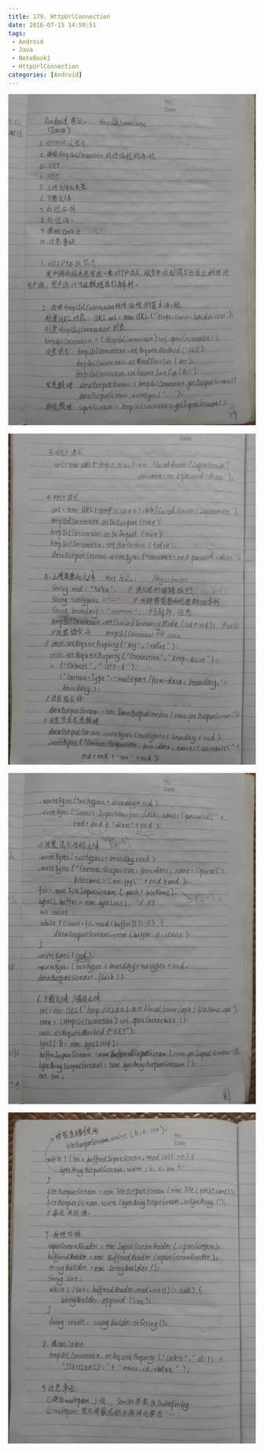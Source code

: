 ```yaml
---
title: 179. HttpUrlConnection
date: 2016-07-15 14:59:51
tags:
 - Android
 - Java
 - NoteBook1
 - HttpUrlConnection
categories: [Android]
---
```



![](https://github.com/devallever/DataProject/blob/master/data/notebook1img/179-android-java-http-url-connection.jpg?raw=true)


![](https://github.com/devallever/DataProject/blob/master/data/notebook1img/180-android-java-http-url-connection.jpg?raw=true)


![](https://github.com/devallever/DataProject/blob/master/data/notebook1img/181-android-java-http-url-connection.jpg?raw=true)


![](https://github.com/devallever/DataProject/blob/master/data/notebook1img/182-android-java-http-url-connection.jpg?raw=true)